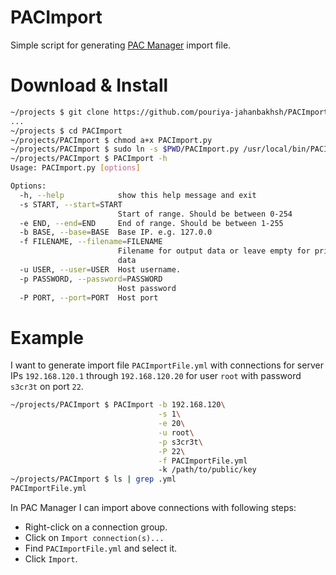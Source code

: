 # PACImport
Simple script for generating [PAC Manager](https://en.wikipedia.org/wiki/PACManager) import file.


# Download & Install
```sh
~/projects $ git clone https://github.com/pouriya-jahanbakhsh/PACImport
...
~/projects $ cd PACImport
~/projects/PACImport $ chmod a+x PACImport.py
~/projects/PACImport $ sudo ln -s $PWD/PACImport.py /usr/local/bin/PACImport
~/projects/PACImport $ PACImport -h
Usage: PACImport.py [options]

Options:
  -h, --help            show this help message and exit
  -s START, --start=START
                        Start of range. Should be between 0-254
  -e END, --end=END     End of range. Should be between 1-255
  -b BASE, --base=BASE  Base IP. e.g. 127.0.0
  -f FILENAME, --filename=FILENAME
                        Filename for output data or leave empty for printing
                        data
  -u USER, --user=USER  Host username.
  -p PASSWORD, --password=PASSWORD
                        Host password
  -P PORT, --port=PORT  Host port
```

# Example
I want to generate import file `PACImportFile.yml` with connections for server IPs `192.168.120.1` through `192.168.120.20` for user `root` with password `s3cr3t` on port `22`.  
```sh
~/projects/PACImport $ PACImport -b 192.168.120\
                                 -s 1\
                                 -e 20\
                                 -u root\
                                 -p s3cr3t\
                                 -P 22\
                                 -f PACImportFile.yml
                                 -k /path/to/public/key
~/projects/PACImport $ ls | grep .yml
PACImportFile.yml
```
 In PAC Manager I can import above connections with following steps:  
* Right-click on a connection group.  
* Click on `Import connection(s)...`  
* Find `PACImportFile.yml` and select it.  
* Click `Import`.
